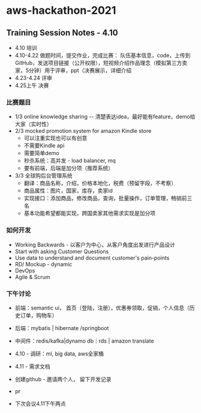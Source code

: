 # aws-hackathon-2021

## Training Session Notes - 4.10
 - 4.10 培训
 - 4.10-4.22 做题时间，提交作业，完成比赛： 队伍基本信息，code，上传到GitHub，发送项目链接（公开权限），短视频介绍作品理念（模拟第三方卖家，5分钟）用于评审，ppt（决赛展示，详细介绍
 - 4.23-4.24 评审
 - 4.25上午 决赛

### 比赛题目  
 - 1/3  online knowledge sharing
 -- 清楚表达idea，最好能有feature，demo给大家（实时性）
 - 2/3  mocked promotion system for amazon Kindle store
     - 可以注重实现也可以有创意
     - 不需要Kindle api
     - 需要简单demo
     - 秒杀系统：高并发 - load balancer, mq
     - 要有前端，后端是加分项（推荐系统）
 - 3/3 全球购后台管理系统
     - 翻译：商品名称，介绍，价格本地化，税费（预留字段，不考察）
     - 商品属性：图片，国家，库存，卖家id
     - 实现接口：添加商品，修改商品，查询，批量操作，订单管理，畅销前三名
     - 基本功能希望都能实现，跨国卖家其他需求实现是加分项
### 如何开发
 - Working Backwards - 以客户为中心，从客户角度出发进行产品设计
 - Start with asking Customer Questions
 - Use data to understand and document customer's pain-points
 - RD/ Mockup - dynamic
 - DevOps
 - Agile & Scrum
  
### 下午讨论
   - 前端：semantic ui， 首页（登陆，注册），优惠券领取，促销，个人信息（历史订单，购物车）
   - 后端：mybatis | hibernate /springboot
   - 中间件：redis/kafka|dynamo db｜rds | amazon translate

 - 4.10 - 调研：ml, big data, aws全家桶
 - 4.11 - 需求文档

 - 创建github - 邀请两个人， 留下开发记录
 - pr
 - 下次会议4.11下午两点







